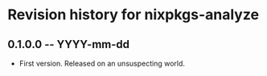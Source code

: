 # Revision history for nixpkgs-analyze

## 0.1.0.0 -- YYYY-mm-dd

* First version. Released on an unsuspecting world.
